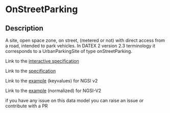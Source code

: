 # OnStreetParking

## Description 

A site, open space zone, on street, (metered or not) with direct access from a road, 
intended to park vehicles. In DATEX 2 version 2.3 terminology 
it corresponds to a UrbanParkingSite of type onStreetParking.


Link to the [interactive specification](https://swagger.lab.fiware.org/?url=https://smart-data-models.github.io/dataModel.Parking/OnStreetParking/swagger.yaml)

Link to the [specification](https://smart-data-models.github.io/dataModel.Parking/OnStreetParking/doc/spec.md)

Link to the [example](https://smart-data-models.github.io/dataModel.Parking/OnStreetParking/examples/example.json) (keyvalues) for NGSI v2

Link to the [example](https://smart-data-models.github.io/dataModel.Parking/OnStreetParking/examples/example-normalized.json) (normalized) for NGSI-V2


 if you have any issue on this data model you can raise an issue or contribute with a PR